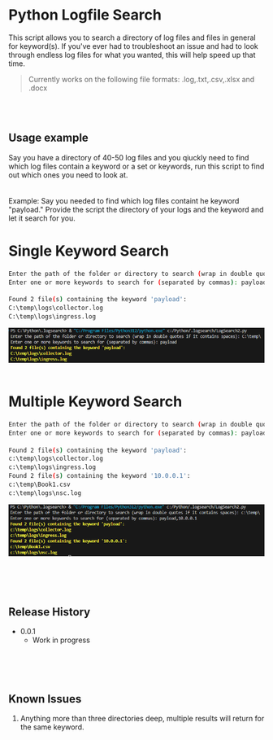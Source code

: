 # Python Logfile Search
This script allows you to search a directory of log files and files in general for keyword(s). If you've ever had to troubleshoot
 an issue and had to look through endless log files for what you wanted, this will help speed up that time.

 > Currently works on the following file formats: .log,.txt,.csv,.xlsx and .docx

<br />
<br />

## Usage example

Say you have a directory of 40-50 log files and you qiuckly need to find which log files contain a keyword or a set or keywords,
run this script to find out which ones you need to look at.  
<br />
<br />
Example:
Say you needed to find which log files containt he keyword "payload." Provide the script the directory of your logs and the keyword
and let it search for you.  

# Single Keyword Search
```sh
Enter the path of the folder or directory to search (wrap in double quotes if it contains spaces): C:\temp\
Enter one or more keywords to search for (separated by commas): payload

Found 2 file(s) containing the keyword 'payload':
C:\temp\logs\collector.log
C:\temp\logs\ingress.log
```
![alt text](https://github.com/rrice2004/Python-/blob/main/LogFile%20Search/images/LogSearch_1.png)
<br />
<br />

# Multiple Keyword Search
```sh
Enter the path of the folder or directory to search (wrap in double quotes if it contains spaces): C:\temp\
Enter one or more keywords to search for (separated by commas): payload,10.0.0.1

Found 2 file(s) containing the keyword 'payload':
c:\temp\logs\collector.log
c:\temp\logs\ingress.log
Found 2 file(s) containing the keyword '10.0.0.1':
c:\temp\Book1.csv
c:\temp\logs\nsc.log
```
![alt text](https://github.com/rrice2004/Python-/blob/main/LogFile%20Search/images/LogSearch_2.png)

<br />
<br />
<br />

## Release History
* 0.0.1
    * Work in progress

<br />
<br />
<br />

## Known Issues

1. Anything more than three directories deep, multiple results will return for the same keyword.


